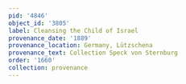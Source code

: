 ```yaml
---
pid: '4846'
object_id: '3805'
label: Cleansing the Child of Israel
provenance_date: '1889'
provenance_location: Germany, Lützschena
provenance_text: Collection Speck von Sternburg
order: '1660'
collection: provenance
---
```

